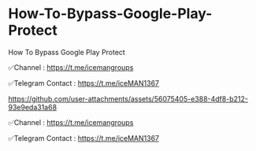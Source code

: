 # How-To-Bypass-Google-Play-Protect
How To Bypass Google Play Protect


✅Channel : https://t.me/icemangroups



✅Telegram Contact : https://t.me/iceMAN1367





https://github.com/user-attachments/assets/56075405-e388-4df8-b212-93e9eda31a68


✅Channel : https://t.me/icemangroups



✅Telegram Contact : https://t.me/iceMAN1367

